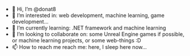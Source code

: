 - 👋 Hi, I’m @donat8
- 👀 I’m interested in: web development, machine learning, game development...
- 🌱 I’m currently learning: .NET framework and machine learning
- 💞️ I’m looking to collaborate on: some Unreal Engine games if possible, or machine learning projects, or some web-things :D
- 📫 How to reach me reach me: here, I sleep here now...

<!---
donat8/donat8 is a ✨ special ✨ repository because its `README.md` (this file) appears on your GitHub profile.
You can click the Preview link to take a look at your changes.
--->
